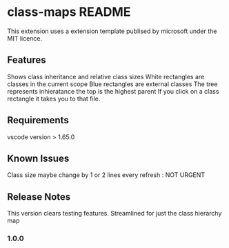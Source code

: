 # class-maps README
This extension uses a extension template publised by microsoft under the MIT licence. 

## Features
Shows class inheritance and relative class sizes
White rectangles are classes in the current scope
Blue rectangles are external classes
The tree represents inhieratance the top is the highest parent 
If you click on a class rectangle it takes you to that file.

## Requirements
vscode version > 1.65.0

## Known Issues

Class size maybe change by 1 or 2 lines every refresh : NOT URGENT

## Release Notes
This version clears testing features.
Streamlined for just the class hierarchy map
### 1.0.0
